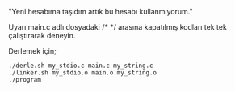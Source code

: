 "Yeni hesabıma taşıdım artık bu hesabı kullanmıyorum."

Uyarı main.c adlı dosyadaki /* */ arasına kapatılmış kodları tek tek çalıştırarak deneyin.

Derlemek için;
```
./derle.sh my_stdio.c main.c my_string.c
./linker.sh my_stdio.o main.o my_string.o
./program 
```
